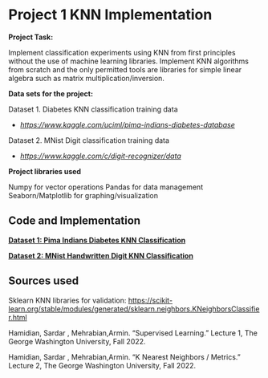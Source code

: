 # Project 1 KNN Implementation

 **Project Task:**
 
Implement classification experiments using KNN from first principles without the use of machine learning libraries. Implement KNN algorithms from scratch and the only permitted tools are libraries for simple linear algebra such as matrix multiplication/inversion.

 
**Data sets for the project:**

  

Dataset 1. Diabetes KNN classification training data

- *https://www.kaggle.com/uciml/pima-indians-diabetes-database*

  

Dataset 2. MNist Digit classification training data

- *https://www.kaggle.com/c/digit-recognizer/data*

**Project libraries used**

Numpy for vector operations
Pandas for data management
Seaborn/Matplotlib for graphing/visualization
 
 ## Code and Implementation

**[Dataset 1: Pima Indians Diabetes KNN Classification](https://github.com/gimenopea/CSCI6364/blob/6dbfc1ff3d092014949bf90a653f282e43d0b3c3/KNN%20-%20Project%201/KNN_Diabetes_Project1.ipynb)**

**[Dataset 2: MNist Handwritten Digit KNN Classification](https://github.com/gimenopea/CSCI6364/blob/4b015d5d0e1d0f09cd392d1fa85bea8627a4ce85/KNN%20-%20Project%201/MNIST_DataSet_KNN_Project1.ipynb)**

## Sources used

Sklearn KNN libraries for validation:
 https://scikit-learn.org/stable/modules/generated/sklearn.neighbors.KNeighborsClassifier.html

Hamidian, Sardar , Mehrabian,Armin. “Supervised Learning.” Lecture 1, The George Washington University, Fall 2022.

Hamidian, Sardar , Mehrabian,Armin. “K Nearest Neighbors / Metrics.” Lecture 2, The George Washington University, Fall 2022.